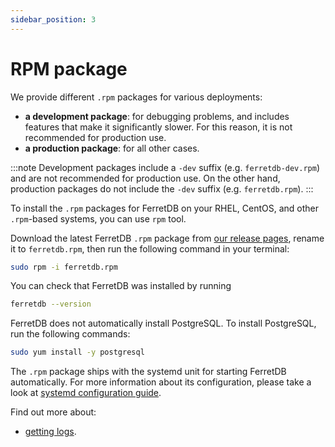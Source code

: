 ```yaml
---
sidebar_position: 3
---
```


# RPM package

We provide different `.rpm` packages for various deployments:

- **a development package**: for debugging problems, and includes features that make it significantly slower.
  For this reason, it is not recommended for production use.
- **a production package**: for all other cases.

:::note
Development packages include a `-dev` suffix (e.g. `ferretdb-dev.rpm`) and are not recommended for production use.
On the other hand, production packages do not include the `-dev` suffix (e.g. `ferretdb.rpm`).
:::

To install the `.rpm` packages for FerretDB on your RHEL, CentOS, and other `.rpm`-based systems,
you can use `rpm` tool.

Download the latest FerretDB `.rpm` package from [our release pages](https://github.com/FerretDB/FerretDB/releases/latest),
rename it to `ferretdb.rpm`,
then run the following command in your terminal:

```sh
sudo rpm -i ferretdb.rpm
```

You can check that FerretDB was installed by running

```sh
ferretdb --version
```

FerretDB does not automatically install PostgreSQL.
To install PostgreSQL, run the following commands:

```sh
sudo yum install -y postgresql
```

The `.rpm` package ships with the systemd unit for starting FerretDB automatically.
For more information about its configuration, please take a look at [systemd configuration guide](systemd.md).

Find out more about:

- [getting logs](../../configuration/observability.md#logging).
